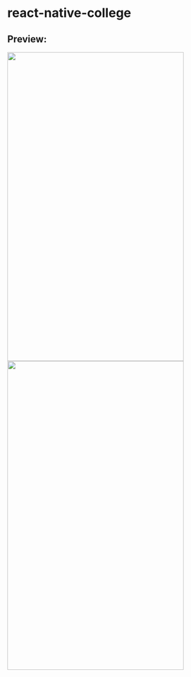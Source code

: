# react-native-college

## Preview:

<img src="https://i.imgur.com/rguG1rz.png" width="400" height="700">

<img src="https://i.imgur.com/xVBgutc.png" width="400" height="700">

